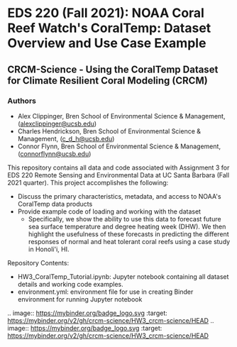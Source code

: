 # EDS 220 (Fall 2021): NOAA Coral Reef Watch's CoralTemp: Dataset Overview and Use Case Example

## CRCM-Science - Using the CoralTemp Dataset for Climate Resilient Coral Modeling (CRCM)

### Authors
- Alex Clippinger, Bren School of Environmental Science & Management, (alexclippinger@ucsb.edu) 
- Charles Hendrickson, Bren School of Environmental Science & Management, (c_d_h@ucsb.edu)
- Connor Flynn, Bren School of Environmental Science & Management, (connorflynn@ucsb.edu)

This repository contains all data and code associated with Assignment 3 for EDS 220 Remote Sensing and Environmental Data at UC Santa Barbara (Fall 2021 quarter). This project accomplishes the following:
- Discuss the primary characteristics, metadata, and access to NOAA's CoralTemp data products
- Provide example code of loading and working with the dataset
  - Specifically, we show the ability to use this data to forecast future sea surface temperature and degree heating week (DHW). We then highlight the usefulness of these forecasts in predicting the different responses of normal and heat tolerant coral reefs using a case study in Honoli'i, HI. 

Repository Contents:
- HW3_CoralTemp_Tutorial.ipynb: Jupyter notebook containing all dataset details and working code examples.
- environment.yml: environment file for use in creating Binder environment for running Jupyter notebook


.. image:: https://mybinder.org/badge_logo.svg
 :target: https://mybinder.org/v2/gh/crcm-science/HW3_crcm-science/HEAD
 .. image:: https://mybinder.org/badge_logo.svg
 :target: https://mybinder.org/v2/gh/crcm-science/HW3_crcm-science/HEAD
